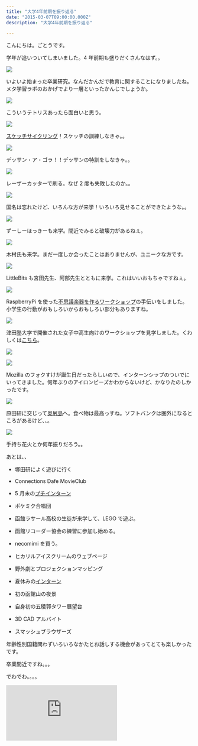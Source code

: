 ```yaml
---
title: "大学4年前期を振り返る"
date: "2015-03-07T09:00:00.000Z"
description: "大学4年前期を振り返る"

---
```


こんにちは。ごとうです。

学年が追いついてしまいました。4 年前期も盛りだくさんなはず。。

![](https://cdn-images-1.medium.com/max/2000/0*CTxfEhICSTX0vdvj.jpg)

いよいよ始まった卒業研究。なんだかんだで教育に関することになりましたね。メタ学習ラボのおかげでより一層といったかんじでしょうか。

![](https://cdn-images-1.medium.com/max/2000/0*L9zl-43LPLc0tdiU.jpg)

こういうテトリスあったら面白いと思う。

![](https://cdn-images-1.medium.com/max/2000/0*bVnKEe1IqXx-NByK.jpg)

[スケッチサイクリング](http://gggooottto.tumblr.com/post/84617836722/2014spring)！スケッチの訓練しなきゃ。。

![](https://cdn-images-1.medium.com/max/2000/0*dgXCHUdlNpkUS_QP.jpg)

デッサン・ア・ゴラ！！デッサンの特訓をしなきゃ。。

![](https://cdn-images-1.medium.com/max/2000/0*4JqOcepumzBrl5S8.jpg)

レーザーカッターで刷る。なぜ 2 度も失敗したのか。。

![](https://cdn-images-1.medium.com/max/2000/0*SBn7d2awnO_G15xU.jpg)

国名は忘れたけど、いろんな方が来学！いろいろ見せることができたような。。

![](https://cdn-images-1.medium.com/max/2000/0*TVBE2Ocrytcdtd-a.jpg)

ずーしーほっきーも来学。間近でみると破壊力があるねぇ。

![](https://cdn-images-1.medium.com/max/2000/0*dKbUsJ91gR3mEBLa.jpg)

木村氏も来学。まだ一度しか会ったことはありませんが、ユニークな方です。

![](https://cdn-images-1.medium.com/max/2000/0*iqNd8q5dAFhqvvGJ.jpg)

LittleBits も宮田先生、阿部先生とともに来学。これはいいおもちゃですねぇ。

![](https://cdn-images-1.medium.com/max/2000/0*NwVdNimF6U0LLy6S.jpg)

RaspberryPi を使った[不思議楽器を作るワークショップ](http://gggooottto.tumblr.com/post/86014078397/scratchday-hakodate-2014)の手伝いをしました。小学生の行動がおもしろいからおもしろい部分もありますね。

![](https://cdn-images-1.medium.com/max/2000/0*Z-92Ay9frkNGiSAQ.jpg)

津田塾大学で開催された女子中高生向けのワークショップを見学しました。くわしくは[こちら](http://gggooottto.tumblr.com/post/96152971437/2014)。

![](https://cdn-images-1.medium.com/max/2000/0*u0ssNvkEIfXntBOk.jpg)

![](https://cdn-images-1.medium.com/max/2000/0*J3cXrVQaurAuwggc.jpg)

Mozilla のフォクすけが誕生日だったらしいので、インターンシップのついでにいってきました。何年ぶりのアイロンビーズかわからないけど、かなりたのしかったです。

![](https://cdn-images-1.medium.com/max/2000/0*8kt82tVqjy0abVqe.jpg)

原田研に交じって[奥尻島](http://gggooottto.tumblr.com/post/91744938152)へ。食べ物は最高っすね。ソフトバンクは圏外になるところがあるけど、、。

![](https://cdn-images-1.medium.com/max/2000/0*2W6WGWpCbR4RhDua.jpg)

手持ち花火とか何年振りだろう。。

あとは、、

- 塚田研によく遊びに行く

- Connections Dafe MovieClub

- 5 月末の[プチインターン](http://gggooottto.tumblr.com/post/87388410157)

- ポケミク合唱団

- 函館ラサール高校の生徒が来学して、LEGO で遊ぶ。

- 函館リコーダー協会の練習に参加し始める。

- necomimi を買う。

- ヒカリルアイスクリームのウェブページ

- 野外劇とプロジェクションマッピング

- 夏休みの[インターン](http://gggooottto.tumblr.com/post/96777159897/2014)

- 初の函館山の夜景

- 自身初の五稜郭タワー展望台

- 3D CAD アルバイト

- スマッシュブラウザーズ

年齢性別国籍問わずいろいろなかたとお話しする機会があってとても楽しかったです。

卒業間近ですね。。。

でわでわ。。。。

<iframe src="https://medium.com/media/c6b3d490aa69b8888f666d1f698d9a96" frameborder=0></iframe>
